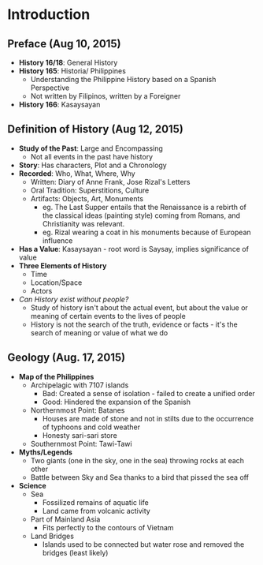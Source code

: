 # Introduction

## Preface (Aug 10, 2015)
* **History 16/18**: General History
* **History 165**: Historia/ Philippines
  * Understanding the Philippine History based on a Spanish Perspective
  * Not written by Filipinos, written by a Foreigner
* **History 166**: Kasaysayan

## Definition of History (Aug 12, 2015)
* **Study of the Past**: Large and Encompassing
  * Not all events in the past have history
* **Story**: Has characters, Plot and a Chronology
* **Recorded**: Who, What, Where, Why
  * Written: Diary of Anne Frank, Jose Rizal's Letters
  * Oral Tradition: Superstitions, Culture
  * Artifacts: Objects, Art, Monuments
    * eg. The Last Supper entails that the Renaissance is a rebirth of the classical ideas (painting style) coming from Romans, and Christianity was relevant.
    * eg. Rizal wearing a coat in his monuments because of European influence
* **Has a Value**: Kasaysayan - root word is Saysay, implies significance of value
* **Three Elements of History**
  * Time
  * Location/Space
  * Actors
* *Can History exist without people?* 
  * Study of history isn't about the actual event, but about the value or meaning of certain events to the lives of people
  * History is not the search of the truth, evidence or facts - it's the search of meaning or value of what we do

## Geology (Aug. 17, 2015)
* **Map of the Philippines**
  * Archipelagic with 7107 islands
    * Bad: Created a sense of isolation - failed to create a unified order
    * Good: Hindered the expansion of the Spanish
  * Northernmost Point: Batanes
    * Houses are made of stone and not in stilts due to the occurrence of typhoons and cold weather
    * Honesty sari-sari store
  * Southernmost Point: Tawi-Tawi
* **Myths/Legends**
  * Two giants (one in the sky, one in the sea) throwing rocks at each other
  * Battle between Sky and Sea thanks to a bird that pissed the sea off
* **Science**
  * Sea
    * Fossilized remains of aquatic life
    * Land came from volcanic activity
  * Part of Mainland Asia
    * Fits perfectly to the contours of Vietnam
  * Land Bridges
    * Islands used to be connected but water rose and removed the bridges (least likely)